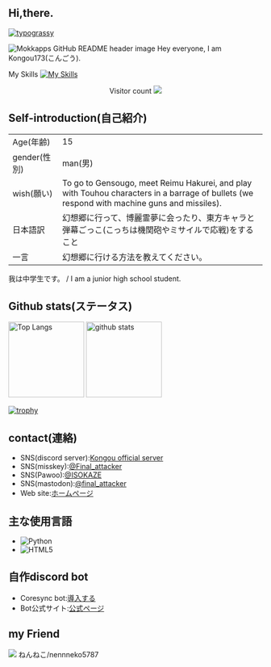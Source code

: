 ## Hi,there.

[![typograssy](https://typograssy.deno.dev/api?text=Kongou173%20)](https://github.com/kawarimidoll/typograssy)

<img src="https://media.discordapp.net/attachments/1242075939538604042/1316040684108648519/l.jpg?ex=675999e5&is=67584865&hm=ad6fe1380c5a61f5ba4d5386077245f169839d8346bb865bfcd189360c118048&=&width=1606&height=904" alt="Mokkapps GitHub README header image">
Hey everyone, I am Kongou173(こんごう).

My Skills
[![My Skills](https://skillicons.dev/icons?i=discord,bots,py,html,github)](https://skillicons.dev)

<p align="center"> 
  Visitor count
  
  <img src="https://profile-counter.glitch.me/kongou173/count.svg" />
</p>

## Self-introduction(自己紹介)

|  |  |
| ---- | ---- |
| Age(年齢) | 15 |
| gender(性別) | man(男) |
| wish(願い) | To go to Gensougo, meet Reimu Hakurei, and play with Touhou characters in a barrage of bullets (we respond with machine guns and missiles).  |
| 日本語訳 | 幻想郷に行って、博麗霊夢に会ったり、東方キャラと弾幕ごっこ(こっちは機関砲やミサイルで応戦)をすること　|
| 一言 | 幻想郷に行ける方法を教えてください。 |


我は中学生です。 / I am a junior high school student.  

## Github stats(ステータス)
<p align="left"> 

  <p align="left"> 
  <img alt="Top Langs" height="150px" src="https://github-readme-stats.vercel.app/api/top-langs/?username=Kongou173&layout=compact&show_icons=true&theme=onedark" />
  <img alt="github stats" height="150px" src="https://github-readme-stats.vercel.app/api?username=Kongou173&layout=compact&theme=onedark&show_icons=ture" />
</p>

[![trophy](https://github-profile-trophy.vercel.app/?username=kongou173&theme=tokyonight&column=7
)](https://github.com/ryo-ma/github-profile-trophy)

## contact(連絡)
- SNS(discord server):[Kongou official server](https://discord.gg/r594PHeNNp)
- SNS(misskey):[@Final_attacker](https://misskey.io/@Final_attacker)
- SNS(Pawoo):[@ISOKAZE](https://pawoo.net/@ISOKAZE)
- SNS(mastodon):[@final_attacker](https://mstdn.jp/@final_attacker)
- Web site:[ホームページ](https://finalattacker1.wordpress.com/)

## 主な使用言語
  - ![Python](https://img.shields.io/badge/-Python-3776AB?style=flat&logo=python&logoColor=white)
  - ![HTML5](https://img.shields.io/badge/-HTML5-E34F26?style=flat&logo=html5&logoColor=white)



## 自作discord bot
- Coresync bot:[導入する](https://discord.com/oauth2/authorize?client_id=1307237337524342825)
- Bot公式サイト:[公式ページ](https://kongou173.github.io/Coresync-bot/)

## my Friend
<img src="https://avatars.githubusercontent.com/u/95109758?v=4">
ねんねこ/nennneko5787
